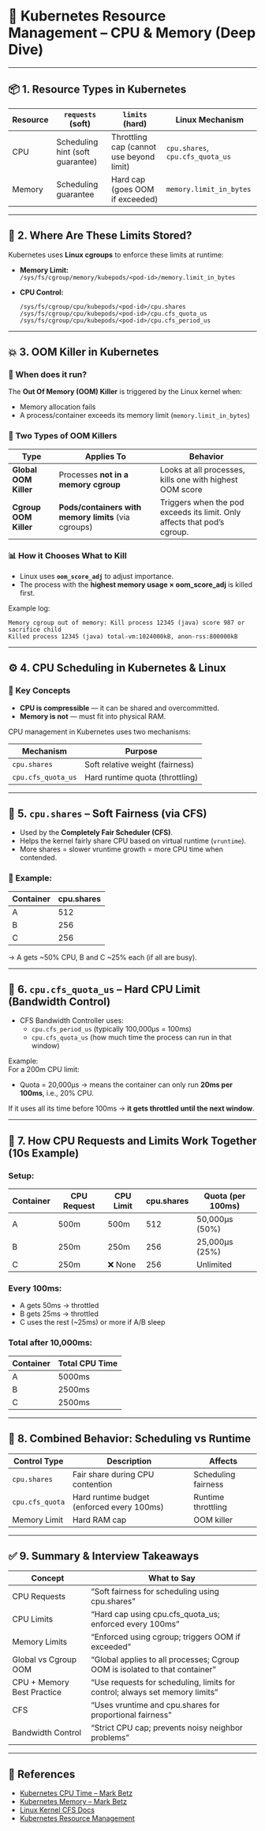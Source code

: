 # 🧵 Kubernetes Resource Management – CPU & Memory (Deep Dive)

---

## 📦 1. Resource Types in Kubernetes

| Resource | `requests` (soft)                | `limits` (hard)                          | Linux Mechanism                     |
|----------|----------------------------------|------------------------------------------|-------------------------------------|
| CPU      | Scheduling hint (soft guarantee) | Throttling cap (cannot use beyond limit) | `cpu.shares`, `cpu.cfs_quota_us`    |
| Memory   | Scheduling guarantee              | Hard cap (goes OOM if exceeded)          | `memory.limit_in_bytes`             |

---

## 📁 2. Where Are These Limits Stored?

Kubernetes uses **Linux cgroups** to enforce these limits at runtime:

- **Memory Limit:**  
  `/sys/fs/cgroup/memory/kubepods/<pod-id>/memory.limit_in_bytes`

- **CPU Control:**  
  ```
  /sys/fs/cgroup/cpu/kubepods/<pod-id>/cpu.shares
  /sys/fs/cgroup/cpu/kubepods/<pod-id>/cpu.cfs_quota_us
  /sys/fs/cgroup/cpu/kubepods/<pod-id>/cpu.cfs_period_us
  ```

---

## 💥 3. OOM Killer in Kubernetes

### 🔎 When does it run?

The **Out Of Memory (OOM) Killer** is triggered by the Linux kernel when:
- Memory allocation fails
- A process/container exceeds its memory limit (`memory.limit_in_bytes`)

### 🧠 Two Types of OOM Killers

| Type              | Applies To                                      | Behavior                                                                 |
|-------------------|--------------------------------------------------|--------------------------------------------------------------------------|
| **Global OOM Killer** | Processes **not in a memory cgroup**             | Looks at all processes, kills one with highest OOM score                  |
| **Cgroup OOM Killer** | **Pods/containers with memory limits** (via cgroups) | Triggers when the pod exceeds its limit. Only affects that pod’s cgroup. |

### 📊 How it Chooses What to Kill

- Linux uses **`oom_score_adj`** to adjust importance.
- The process with the **highest memory usage × oom_score_adj** is killed first.

Example log:
```
Memory cgroup out of memory: Kill process 12345 (java) score 987 or sacrifice child
Killed process 12345 (java) total-vm:1024000kB, anon-rss:800000kB
```

---

## ⚙️ 4. CPU Scheduling in Kubernetes & Linux

### 🔘 Key Concepts

- **CPU is compressible** — it can be shared and overcommitted.
- **Memory is not** — must fit into physical RAM.

CPU management in Kubernetes uses two mechanisms:

| Mechanism              | Purpose                        |
|------------------------|--------------------------------|
| `cpu.shares`           | Soft relative weight (fairness)|
| `cpu.cfs_quota_us`     | Hard runtime quota (throttling)|

---

## 🧮 5. `cpu.shares` – Soft Fairness (via CFS)

- Used by the **Completely Fair Scheduler (CFS)**.
- Helps the kernel fairly share CPU based on virtual runtime (`vruntime`).
- More shares = slower vruntime growth = more CPU time when contended.

### 🔢 Example:

| Container | cpu.shares |
|-----------|------------|
| A         | 512        |
| B         | 256        |
| C         | 256        |

→ A gets ~50% CPU, B and C ~25% each (if all are busy).

---

## 🔐 6. `cpu.cfs_quota_us` – Hard CPU Limit (Bandwidth Control)

- CFS Bandwidth Controller uses:
  - `cpu.cfs_period_us` (typically 100,000μs = 100ms)
  - `cpu.cfs_quota_us` (how much time the process can run in that window)

Example:  
For a 200m CPU limit:
- Quota = 20,000μs → means the container can only run **20ms per 100ms**, i.e., 20% CPU.

If it uses all its time before 100ms → **it gets throttled until the next window**.

---

## 🧪 7. How CPU Requests and Limits Work Together (10s Example)

### Setup:

| Container | CPU Request | CPU Limit | cpu.shares | Quota (per 100ms) |
|-----------|-------------|-----------|------------|-------------------|
| A         | 500m        | 500m      | 512        | 50,000μs (50%)    |
| B         | 250m        | 250m      | 256        | 25,000μs (25%)    |
| C         | 250m        | ❌ None   | 256        | Unlimited         |

### Every 100ms:
- A gets 50ms → throttled
- B gets 25ms → throttled
- C uses the rest (~25ms) or more if A/B sleep

### Total after 10,000ms:

| Container | Total CPU Time |
|-----------|----------------|
| A         | 5000ms         |
| B         | 2500ms         |
| C         | 2500ms         |

---

## 🧠 8. Combined Behavior: Scheduling vs Runtime

| Control Type | Description                                   | Affects            |
|--------------|-----------------------------------------------|--------------------|
| `cpu.shares` | Fair share during CPU contention              | Scheduling fairness|
| `cpu.cfs_quota` | Hard runtime budget (enforced every 100ms) | Runtime throttling |
| Memory Limit | Hard RAM cap                                  | OOM killer         |

---

## ✅ 9. Summary & Interview Takeaways

| Concept                    | What to Say                                                                 |
|----------------------------|-----------------------------------------------------------------------------|
| CPU Requests               | “Soft fairness for scheduling using cpu.shares”                            |
| CPU Limits                 | “Hard cap using cpu.cfs_quota_us; enforced every 100ms”                    |
| Memory Limits              | “Enforced using cgroup; triggers OOM if exceeded”                          |
| Global vs Cgroup OOM       | “Global applies to all processes; Cgroup OOM is isolated to that container”|
| CPU + Memory Best Practice | “Use requests for scheduling, limits for control; always set memory limits”|
| CFS                        | “Uses vruntime and cpu.shares for proportional fairness”                   |
| Bandwidth Control          | “Strict CPU cap; prevents noisy neighbor problems”                         |

---

## 📘 References

- [Kubernetes CPU Time – Mark Betz](https://medium.com/@betz.mark/understanding-resource-limits-in-kubernetes-cpu-time-9eff74d3161b)
- [Kubernetes Memory – Mark Betz](https://medium.com/@betz.mark/understanding-resource-limits-in-kubernetes-memory-6b41e9a955f9)
- [Linux Kernel CFS Docs](https://www.kernel.org/doc/html/latest/scheduler/sched-design-CFS.html)
- [Kubernetes Resource Management](https://kubernetes.io/docs/concepts/configuration/manage-resources-containers/)

